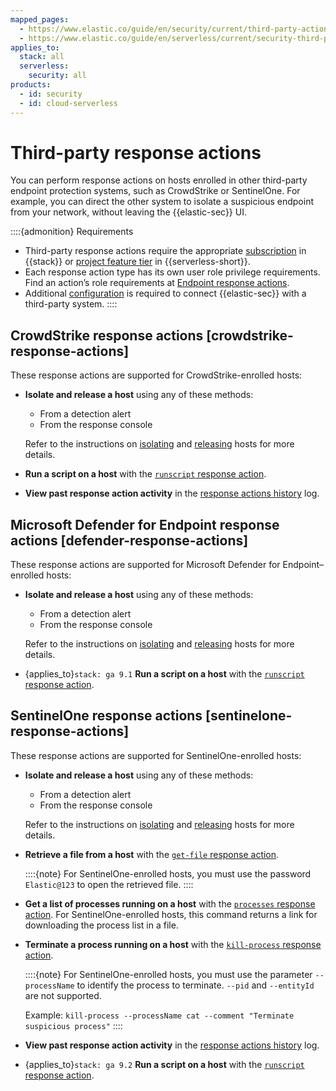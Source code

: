```yaml
---
mapped_pages:
  - https://www.elastic.co/guide/en/security/current/third-party-actions.html
  - https://www.elastic.co/guide/en/serverless/current/security-third-party-actions.html
applies_to:
  stack: all
  serverless:
    security: all
products:
  - id: security
  - id: cloud-serverless
---
```


# Third-party response actions


You can perform response actions on hosts enrolled in other third-party endpoint protection systems, such as CrowdStrike or SentinelOne. For example, you can direct the other system to isolate a suspicious endpoint from your network, without leaving the {{elastic-sec}} UI.

::::{admonition} Requirements
* Third-party response actions require the appropriate [subscription](https://www.elastic.co/pricing) in {{stack}} or [project feature tier](/deploy-manage/deploy/elastic-cloud/project-settings.md) in {{serverless-short}}.
* Each response action type has its own user role privilege requirements. Find an action’s role requirements at [Endpoint response actions](/solutions/security/endpoint-response-actions.md).
* Additional [configuration](/solutions/security/endpoint-response-actions/configure-third-party-response-actions.md) is required to connect {{elastic-sec}} with a third-party system.
::::


## CrowdStrike response actions [crowdstrike-response-actions]

These response actions are supported for CrowdStrike-enrolled hosts:

* **Isolate and release a host** using any of these methods:

    * From a detection alert
    * From the response console

    Refer to the instructions on [isolating](/solutions/security/endpoint-response-actions/isolate-host.md#isolate-a-host) and [releasing](/solutions/security/endpoint-response-actions/isolate-host.md#release-a-host) hosts for more details.

* **Run a script on a host** with the [`runscript` response action](/solutions/security/endpoint-response-actions.md#crowdstrike).
* **View past response action activity** in the [response actions history](/solutions/security/endpoint-response-actions/response-actions-history.md) log.


## Microsoft Defender for Endpoint response actions [defender-response-actions]

These response actions are supported for Microsoft Defender for Endpoint–enrolled hosts:

* **Isolate and release a host** using any of these methods:

    * From a detection alert
    * From the response console

    Refer to the instructions on [isolating](/solutions/security/endpoint-response-actions/isolate-host.md#isolate-a-host) and [releasing](/solutions/security/endpoint-response-actions/isolate-host.md#release-a-host) hosts for more details.

* {applies_to}`stack: ga 9.1` **Run a script on a host** with the [`runscript` response action](/solutions/security/endpoint-response-actions.md#microsoft-defender-for-endpoint).

## SentinelOne response actions [sentinelone-response-actions]

These response actions are supported for SentinelOne-enrolled hosts:

* **Isolate and release a host** using any of these methods:

    * From a detection alert
    * From the response console

    Refer to the instructions on [isolating](/solutions/security/endpoint-response-actions/isolate-host.md#isolate-a-host) and [releasing](/solutions/security/endpoint-response-actions/isolate-host.md#release-a-host) hosts for more details.

* **Retrieve a file from a host** with the [`get-file` response action](/solutions/security/endpoint-response-actions.md#get-file).

    ::::{note}
    For SentinelOne-enrolled hosts, you must use the password `Elastic@123` to open the retrieved file.
    ::::

* **Get a list of processes running on a host** with the [`processes` response action](/solutions/security/endpoint-response-actions.md#processes). For SentinelOne-enrolled hosts, this command returns a link for downloading the process list in a file.
* **Terminate a process running on a host** with the [`kill-process` response action](/solutions/security/endpoint-response-actions.md#kill-process).

    ::::{note}
    For SentinelOne-enrolled hosts, you must use the parameter `--processName` to identify the process to terminate. `--pid` and `--entityId` are not supported.

    Example: `kill-process --processName cat --comment "Terminate suspicious process"`
    ::::

* **View past response action activity** in the [response actions history](/solutions/security/endpoint-response-actions/response-actions-history.md) log.

* {applies_to}`stack: ga 9.2` **Run a script on a host** with the [`runscript` response action](/solutions/security/endpoint-response-actions.md#sentinelone).
